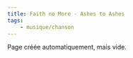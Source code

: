 ```yaml
---
title: Faith no More - Ashes to Ashes
tags:
    - musique/chanson
---
```


Page créée automatiquement, mais vide.
